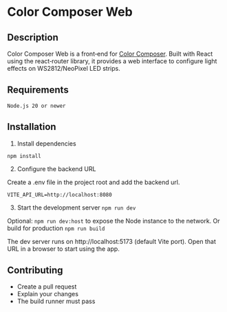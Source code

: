 # Color Composer Web 

## Description 

Color Composer Web is a front‑end for [Color Composer](https://github.com/Cyborg-Squirrel/color-composer). Built with React using the react‑router library, it provides a web interface to configure light effects on WS2812/NeoPixel LED strips.

## Requirements 

    Node.js 20 or newer
    
## Installation 

1. Install dependencies

`npm install`

2. Configure the backend URL

Create a .env file in the project root and add the backend url.

`VITE_API_URL=http://localhost:8080`

3. Start the development server
`npm run dev`

Optional: `npm run dev:host` to expose the Node instance to the network.
Or build for production `npm run build`
 
The dev server runs on http://localhost:5173 (default Vite port). Open that URL in a browser to start using the app.

## Contributing 

* Create a pull request
* Explain your changes
* The build runner must pass
 
